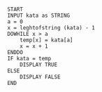         START
        INPUT kata as STRING
        a = 0
        x = leghtofstring (kata) - 1
        DOWHILE x > a
            temp[x] = kata[a]
            x = x + 1
        ENDDO
        IF kata = temp
            DISPLAY TRUE
        ELSE
            DISPLAY FALSE
        END
